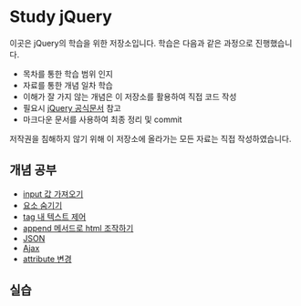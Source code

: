 # Study jQuery

이곳은 jQuery의 학습을 위한 저장소입니다. 학습은 다음과 같은 과정으로 진행했습니다.

- 목차를 통한 학습 범위 인지
- 자료를 통한 개념 일차 학습
- 이해가 잘 가지 않는 개념은 이 저장소를 활용하여 직접 코드 작성
- 필요시 [jQuery 공식문서](https://api.jquery.com/) 참고
- 마크다운 문서를 사용하여 최종 정리 및 commit

저작권을 침해하지 않기 위해 이 저장소에 올라가는 모든 자료는 직접 작성하였습니다.

## 개념 공부

- [input 값 가져오기](basic/ex1_input박스)
- [요소 숨기기](basic/ex2_hide)
- [tag 내 텍스트 제어](basic/ex3_text)
- [append 메서드로 html 조작하기](./basic/ex4_append)
- [JSON](./basic/ex5_JSON)
- [Ajax](./basic/ex6_Ajax)
- [attribute 변경](./basic/ex7_attribute)


## 실습
